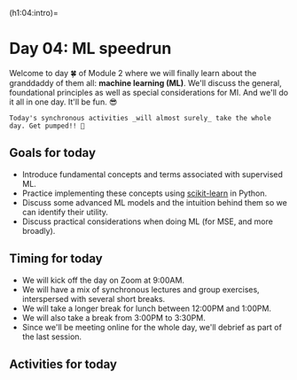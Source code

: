 (h1:04:intro)=
# Day 04: ML speedrun

Welcome to day 🍀 of Module 2 where we will finally learn about the granddaddy of them all: **machine learning (ML)**.
We'll discuss the general, foundational principles as well as special considerations for MI.
And we'll do it all in one day.
It'll be fun. 😎

```{attention}
Today's synchronous activities _will almost surely_ take the whole day. Get pumped!! 💪
```


## Goals for today

- Introduce fundamental concepts and terms associated with supervised ML.
- Practice implementing these concepts using [scikit-learn](https://scikit-learn.org/stable/index.html) in Python.
- Discuss some advanced ML models and the intuition behind them so we can identify their utility.
- Discuss practical considerations when doing ML (for MSE, and more broadly).



## Timing for today

- We will kick off the day on Zoom at 9:00AM.
- We will have a mix of synchronous lectures and group exercises, interspersed with several short breaks.
- We will take a longer break for lunch between 12:00PM and 1:00PM.
- We will also take a break from 3:00PM to 3:30PM.
- Since we'll be meeting online for the whole day, we'll debrief as part of the last session.



## Activities for today

```{tableofcontents}
```